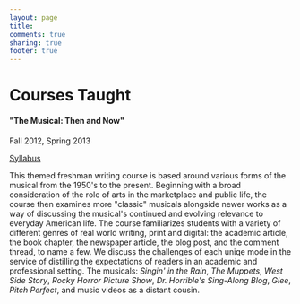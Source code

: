 ```yaml
---
layout: page
title: 
comments: true
sharing: true
footer: true
---
```


<h1>Courses Taught</h1>

<h4>"The Musical: Then and Now"</h4>

Fall 2012, Spring 2013

<a href="{{ root_url }}/teaching/The Musical Then and Now.pdf">Syllabus</a>

This themed freshman writing course is based around various forms of the musical from the 1950's to the present. Beginning with a broad consideration of the role of arts in the marketplace and public life, the course then examines more "classic" musicals alongside newer works as a way of discussing the musical's continued and evolving relevance to everyday American life. The course familiarizes students with a variety of different genres of real world writing, print and digital: the academic article, the book chapter, the newspaper article, the blog post, and the comment thread, to name a few. We discuss the challenges of each uniqe mode in the service of distilling the expectations of readers in an academic and professional setting. The musicals: *Singin' in the Rain*, *The Muppets*, *West Side Story*, *Rocky Horror Picture Show*, *Dr. Horrible's Sing-Along Blog*, *Glee*, *Pitch Perfect*, and music videos as a distant cousin.


